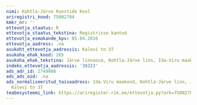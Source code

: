 ```yaml
---
nimi: Kohtla-Järve Kunstide Kool
ariregistri_kood: 75002784
kmkr_nr: ''
ettevotja_staatus: R
ettevotja_staatus_tekstina: Registrisse kantud
ettevotja_esmakande_kpv: 05.04.2016
ettevotja_aadress: .na
asukoht_ettevotja_aadressis: Kalevi tn 37
asukoha_ehak_kood: 265
asukoha_ehak_tekstina: Järve linnaosa, Kohtla-Järve linn, Ida-Viru maakond
indeks_ettevotja_aadressis: '30323'
ads_adr_id: 2749986
ads_ads_oid: .na
ads_normaliseeritud_taisaadress: Ida-Viru maakond, Kohtla-Järve linn, Järve linnaosa,
  Kalevi tn 37
teabesysteemi_link: https://ariregister.rik.ee/ettevotja.py?ark=75002784&ref=rekvisiidid
---
```

